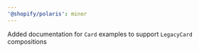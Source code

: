 ```yaml
---
'@shopify/polaris': minor
---
```


Added documentation for `Card` examples to support `LegacyCard` compositions
